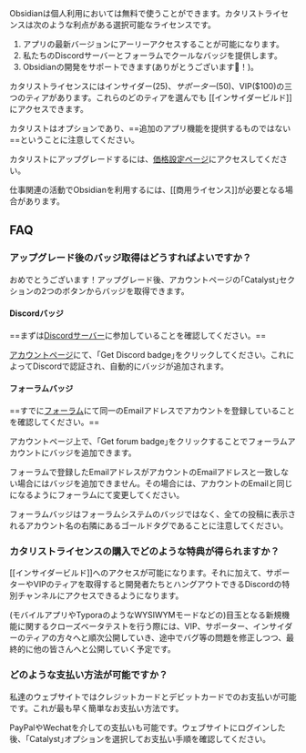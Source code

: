 Obsidianは個人利用においては無料で使うことができます。カタリストライセンスは次のような利点がある選択可能なライセンスです。

1. アプリの最新バージョンにアーリーアクセスすることが可能になります。
2. 私たちのDiscordサーバーとフォーラムでクールなバッジを提供します。
3. Obsidianの開発をサポートできます(ありがとうございます💜！)。

カタリストライセンスにはインサイダー($25)、サポーター($50)、VIP($100)の三つのティアがあります。これらのどのティアを選んでも [[インサイダービルド]]にアクセスできます。

カタリストはオプションであり、==追加のアプリ機能を提供するものではない==ということに注意してください。

カタリストにアップグレードするには、[価格設定ページ](https://obsidian.md/pricing)にアクセスしてください。

仕事関連の活動でObsidianを利用するには、[[商用ライセンス]]が必要となる場合があります。

## FAQ

### アップグレード後のバッジ取得はどうすればよいですか？

おめでとうございます！アップグレード後、アカウントページの｢Catalyst｣セクションの2つのボタンからバッジを取得できます。

#### Discordバッジ

==まずは[Discordサーバー](https://discord.gg/veuWUTm)に参加していることを確認してください。==


[アカウントページ](https://obsidian.md/account)にて、｢Get Discord badge｣をクリックしてください。これによってDiscordで認証され、自動的にバッジが追加されます。

#### フォーラムバッジ

==すでに[フォーラム](https://forum.obsidian.md)にて同一のEmailアドレスでアカウントを登録していることを確認してください。==

アカウントページ上で、｢Get forum badge｣をクリックすることでフォーラムアカウントにバッジを追加できます。

フォーラムで登録したEmailアドレスがアカウントのEmailアドレスと一致しない場合にはバッジを追加できません。その場合には、アカウントのEmailと同じになるようにフォーラムにて変更してください。

フォーラムバッジはフォーラムシステムのバッジではなく、全ての投稿に表示されるアカウント名の右隣にあるゴールドタグであることに注意してください。

### カタリストライセンスの購入でどのような特典が得られますか？

[[インサイダービルド]]へのアクセスが可能になります。それに加えて、サポーターやVIPのティアを取得すると開発者たちとハングアウトできるDiscordの特別チャンネルにアクセスできるようになります。

(モバイルアプリやTyporaのようなWYSIWYMモードなどの)目玉となる新規機能に関するクローズベータテストを行う際には、VIP、サポーター、インサイダーのティアの方々へと順次公開していき、途中でバグ等の問題を修正しつつ、最終的に他の皆さんへと公開していく予定です。

### どのような支払い方法が可能ですか？

私達のウェブサイトではクレジットカードとデビットカードでのお支払いが可能です。これが最も早く簡単なお支払い方法です。

PayPalやWechatを介しての支払いも可能です。ウェブサイトにログインした後、｢Catalyst｣オプションを選択してお支払い手順を確認してください。